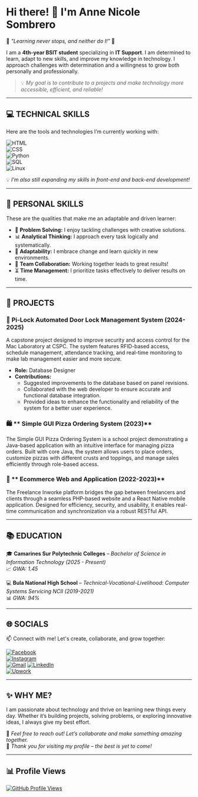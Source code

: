 # Hi there! 👋 I'm **Anne Nicole Sombrero**  

🌟 *"Learning never stops, and neither do I!"* 🌟  

I am a **4th-year BSIT student** specializing in **IT Support**. I am determined to learn, adapt to new skills, and improve my knowledge in technology. I approach challenges with determination and a willingness to grow both personally and professionally. 

> 💡 *My goal is to contribute to a projects and make technology more accessible, efficient, and reliable!*  

---

## 💻 **TECHNICAL SKILLS**  
Here are the tools and technologies I’m currently working with:  

![HTML](https://img.shields.io/badge/HTML-Intermediate-orange?style=for-the-badge&logo=html5&logoColor=white)  
![CSS](https://img.shields.io/badge/CSS-Beginner-blue?style=for-the-badge&logo=css3&logoColor=white)  
![Python](https://img.shields.io/badge/Python-Beginner-green?style=for-the-badge&logo=python&logoColor=white)  
![SQL](https://img.shields.io/badge/SQL-Beginner-yellow?style=for-the-badge&logo=mysql&logoColor=white)  
![Linux](https://img.shields.io/badge/Linux-Beginner-purple?style=for-the-badge&logo=linux&logoColor=white)  

💡 *I’m also still expanding my skills in front-end and back-end development!*  

---

## 🌟 **PERSONAL SKILLS**  
These are the qualities that make me an adaptable and driven learner:  
- 🤔 **Problem Solving:** I enjoy tackling challenges with creative solutions.  
- 📊 **Analytical Thinking:** I approach every task logically and systematically.  
- 🌱 **Adaptability:** I embrace change and learn quickly in new environments.  
- 🤝 **Team Collaboration:** Working together leads to great results!  
- ⏳ **Time Management:** I prioritize tasks effectively to deliver results on time.  

---

## 🚀 **PROJECTS**  

### 🔐 **Pi-Lock Automated Door Lock Management System (2024-2025)**  
A capstone project designed to improve security and access control for the Mac Laboratory at CSPC. The system features RFID-based access, schedule management, attendance tracking, and real-time monitoring to make lab management easier and more secure.

- **Role:** Database Designer  
- **Contributions:**  
  - Suggested improvements to the database based on panel revisions.  
  - Collaborated with the web developer to ensure accurate and functional database integration.  
  - Provided ideas to enhance the functionality and reliability of the system for a better user experience.  

### 🛍️ ** Simple GUI Pizza Ordering System  (2023)**  
The Simple GUI Pizza Ordering System is a school project demonstrating a Java-based application with an intuitive interface for managing pizza orders. Built with core Java, the system allows users to place orders, customize pizzas with different crusts and toppings, and manage sales efficiently through role-based access.

### 📱 ** Ecommerce Web and Application (2022-2023)**  
The Freelance Inworke platform bridges the gap between freelancers and clients through a seamless PHP-based website and a React Native mobile application. Designed for efficiency, security, and usability, it enables real-time communication and synchronization via a robust RESTful API.

---

## 📚 **EDUCATION**
🎓 **Camarines Sur Polytechnic Colleges** – *Bachelor of Science in Information Technology (2025 - Present)*  
📈 *GWA: 1.45*  

💻 **Bula National High School** – *Technical-Vocational-Livelihood: Computer Systems Servicing NCII (2019-2021)*  
📊 *GWA: 94%*  

---

## 🌐 **SOCIALS**  
📫 Connect with me! Let's create, collaborate, and grow together:  

[![Facebook](https://img.shields.io/badge/Facebook-1877F2?style=for-the-badge&logo=facebook&logoColor=white)](https://www.facebook.com/annenicole.sombrero.7)  
[![Instagram](https://img.shields.io/badge/Instagram-E4405F?style=for-the-badge&logo=instagram&logoColor=white)](https://www.instagram.com/annenicolesombrero)  
[![Gmail](https://img.shields.io/badge/Gmail-D14836?style=for-the-badge&logo=gmail&logoColor=white)](https://mail.google.com/mail/?view=cm&fs=1&to=ansombrero@my.cspc.edu.ph)
[![LinkedIn](https://img.shields.io/badge/LinkedIn-0A66C2?style=for-the-badge&logo=linkedin&logoColor=white)](https://www.linkedin.com/in/anne-nicole-sombrero-b08952343/)  
[![Upwork](https://img.shields.io/badge/Upwork-6FDA44?style=for-the-badge&logo=upwork&logoColor=white)](https://www.upwork.com/freelancers/~01b7b1b1e6e36514c3)

---

## ✨ **WHY ME?**  
I am passionate about technology and thrive on learning new things every day. Whether it’s building projects, solving problems, or exploring innovative ideas, I always give my best effort.  

💬 *Feel free to reach out! Let’s collaborate and make something amazing together.*  
🚀 *Thank you for visiting my profile – the best is yet to come!*  

---

## 📊 **Profile Views**  
[![GitHub Profile Views](https://komarev.com/ghpvc/?username=Corsheart032720&color=ff69b4&style=circular)](https://github.com/Corsheart032720)



